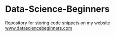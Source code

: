 # Data-Science-Beginners
Repository for storing code snippets on my website www.datasciencebeginners.com
